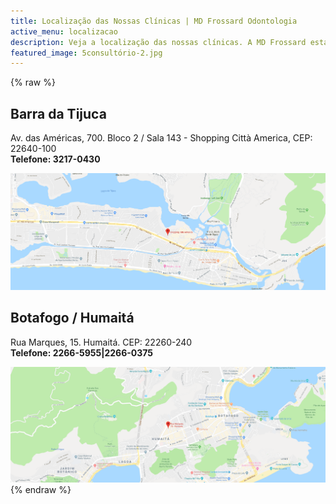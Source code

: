 ```yaml
---
title: Localização das Nossas Clínicas | MD Frossard Odontologia
active_menu: localizacao
description: Veja a localização das nossas clínicas. A MD Frossard esta presente na cidade do Rio de Janeiro, nos bairros de Botafogo e da Barra da Tijuca.
featured_image: 5consultório-2.jpg
---
```

{% raw %}
<div class="row">
    <div class="col-md-12 col-sm-12 col-xs-12 local">
        <div class="clearfix">
            <div class="col-md-12 col-sm-12 col-xs-12 localsingle">
                <div class="location">
                    <h2>Barra da Tijuca</h2>
                    <div class="content-box">
                        <p>
                            Av. das Américas, 700. Bloco 2 / Sala 143 - Shopping Città America, CEP: 22640-100<br />
                            <b>Telefone: 3217-0430</b>
                        </p>
                    </div>
                    <div id="map-125" style="width: 100%; max-height: 300px; overflow: hidden;">
                        <a href="https://www.google.com/maps/place/Shopping+Citt%C3%A0+America/@-23.003474,-43.320982,15z/data=!4m5!3m4!1s0x0:0xa03cf50306b2cb60!8m2!3d-23.0034744!4d-43.3209816" title="" target="_blank">
                            <img src="barra-2.png" alt="" style="height: auto; width: 100%; align-self: center;">
                        </a>
                    </div>
                </div>
            </div>
            <div class="col-md-12 col-sm-12 col-xs-12 localsingle">
                <div class="location">
                    <h2>Botafogo / Humaitá</h2>
                    <div class="content-box">
                        <p>
                            Rua Marques, 15. Humaitá. CEP: 22260-240<br>
                            <b>Telefone: 2266-5955|2266-0375</b>
                        </p>
                    </div>
                    <div id="map-130" style="width: 100%; max-height: 300px; overflow: hidden;">
                        <a href="https://www.google.com/maps/place/Rua+Marques,+15+-+Humait%C3%A1,+Rio+de+Janeiro+-+RJ,+22260-240,+Brazil/@-22.954234,-43.196488,14z/data=!4m5!3m4!1s0x997fde5fce8421:0xe97d0817b1409b55!8m2!3d-22.9542345!4d-43.1964878" title="" target="_blank">
                            <img src="botafogo-1.png" alt="" style="height: auto; width: 100%; align-self: center;">
                        </a>
                    </div>
                </div>
            </div>
        </div>
    </div>
    <!-- col -->
</div>
<!-- row -->
{% endraw %}